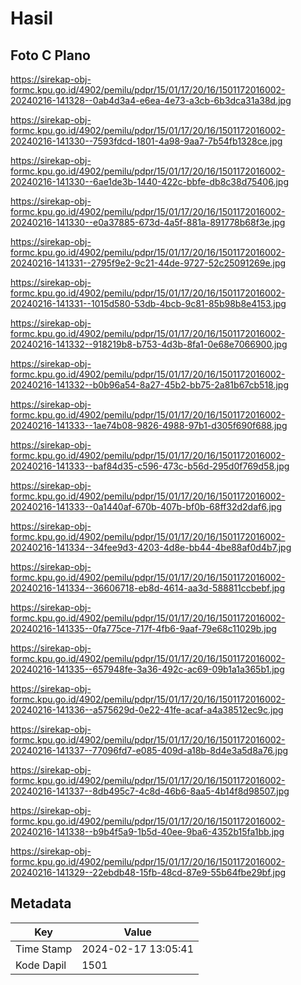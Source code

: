 # Hasil

## Foto C Plano

https://sirekap-obj-formc.kpu.go.id/4902/pemilu/pdpr/15/01/17/20/16/1501172016002-20240216-141328--0ab4d3a4-e6ea-4e73-a3cb-6b3dca31a38d.jpg

https://sirekap-obj-formc.kpu.go.id/4902/pemilu/pdpr/15/01/17/20/16/1501172016002-20240216-141330--7593fdcd-1801-4a98-9aa7-7b54fb1328ce.jpg

https://sirekap-obj-formc.kpu.go.id/4902/pemilu/pdpr/15/01/17/20/16/1501172016002-20240216-141330--6ae1de3b-1440-422c-bbfe-db8c38d75406.jpg

https://sirekap-obj-formc.kpu.go.id/4902/pemilu/pdpr/15/01/17/20/16/1501172016002-20240216-141330--e0a37885-673d-4a5f-881a-891778b68f3e.jpg

https://sirekap-obj-formc.kpu.go.id/4902/pemilu/pdpr/15/01/17/20/16/1501172016002-20240216-141331--2795f9e2-9c21-44de-9727-52c25091269e.jpg

https://sirekap-obj-formc.kpu.go.id/4902/pemilu/pdpr/15/01/17/20/16/1501172016002-20240216-141331--1015d580-53db-4bcb-9c81-85b98b8e4153.jpg

https://sirekap-obj-formc.kpu.go.id/4902/pemilu/pdpr/15/01/17/20/16/1501172016002-20240216-141332--918219b8-b753-4d3b-8fa1-0e68e7066900.jpg

https://sirekap-obj-formc.kpu.go.id/4902/pemilu/pdpr/15/01/17/20/16/1501172016002-20240216-141332--b0b96a54-8a27-45b2-bb75-2a81b67cb518.jpg

https://sirekap-obj-formc.kpu.go.id/4902/pemilu/pdpr/15/01/17/20/16/1501172016002-20240216-141333--1ae74b08-9826-4988-97b1-d305f690f688.jpg

https://sirekap-obj-formc.kpu.go.id/4902/pemilu/pdpr/15/01/17/20/16/1501172016002-20240216-141333--baf84d35-c596-473c-b56d-295d0f769d58.jpg

https://sirekap-obj-formc.kpu.go.id/4902/pemilu/pdpr/15/01/17/20/16/1501172016002-20240216-141333--0a1440af-670b-407b-bf0b-68ff32d2daf6.jpg

https://sirekap-obj-formc.kpu.go.id/4902/pemilu/pdpr/15/01/17/20/16/1501172016002-20240216-141334--34fee9d3-4203-4d8e-bb44-4be88af0d4b7.jpg

https://sirekap-obj-formc.kpu.go.id/4902/pemilu/pdpr/15/01/17/20/16/1501172016002-20240216-141334--36606718-eb8d-4614-aa3d-588811ccbebf.jpg

https://sirekap-obj-formc.kpu.go.id/4902/pemilu/pdpr/15/01/17/20/16/1501172016002-20240216-141335--0fa775ce-717f-4fb6-9aaf-79e68c11029b.jpg

https://sirekap-obj-formc.kpu.go.id/4902/pemilu/pdpr/15/01/17/20/16/1501172016002-20240216-141335--657948fe-3a36-492c-ac69-09b1a1a365b1.jpg

https://sirekap-obj-formc.kpu.go.id/4902/pemilu/pdpr/15/01/17/20/16/1501172016002-20240216-141336--a575629d-0e22-41fe-acaf-a4a38512ec9c.jpg

https://sirekap-obj-formc.kpu.go.id/4902/pemilu/pdpr/15/01/17/20/16/1501172016002-20240216-141337--77096fd7-e085-409d-a18b-8d4e3a5d8a76.jpg

https://sirekap-obj-formc.kpu.go.id/4902/pemilu/pdpr/15/01/17/20/16/1501172016002-20240216-141337--8db495c7-4c8d-46b6-8aa5-4b14f8d98507.jpg

https://sirekap-obj-formc.kpu.go.id/4902/pemilu/pdpr/15/01/17/20/16/1501172016002-20240216-141338--b9b4f5a9-1b5d-40ee-9ba6-4352b15fa1bb.jpg

https://sirekap-obj-formc.kpu.go.id/4902/pemilu/pdpr/15/01/17/20/16/1501172016002-20240216-141329--22ebdb48-15fb-48cd-87e9-55b64fbe29bf.jpg


## Metadata

| Key        | Value               |
| ---------- | ------------------- |
| Time Stamp | 2024-02-17 13:05:41 |
| Kode Dapil | 1501                |



